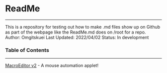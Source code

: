 # ReadMe
---
This is a repository for testing out how to make .md files show up on Github as part of the webpage like the ReadMe.md does on /root for a repo.
Author: Omgitskuei
Last Updated: 2022/04/02
Status: In development

### Table of Contents
---
[MacroEditor v2] - A mouse automation applet!   


   [MacroEditor v2]: <https://github.com/omgitskuei/MarkdownDev/blob/main/MacroEditor_v2.md>



